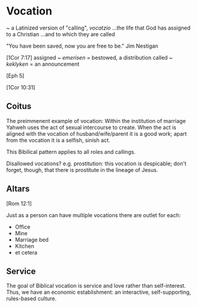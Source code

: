# Vocation
~ a Latinized version of "calling", _vocatzio_
...the life that God has assigned to a Christian
...and to which they are called

"You have been saved, now you are free to be."  Jim Nestigan

[1Cor 7:17]
assigned ~ _emerisen_ = bestowed, a distribution
called ~ _keklyken_ = an announcement

[Eph 5]

[1Cor 10:31]


## Coitus

The preimmenent example of vocation:
	Within the institution of marriage Yahweh uses the act of sexual intercourse to create.
	When the act is aligned with the vocation of husband/wife/parent it is a good work; apart from the vocation it is a selfish, sinish act.

This Bibilical pattern applies to all roles and callings.

Disallowed vocations?  e.g. prostitution: this vocation is despicable; don't forget, though, that there is prostitute in the lineage of Jesus.


## Altars

[Rom 12:1]

Just as a person can have multiple vocations there are outlet for each:
- Office
- Mine
- Marriage bed
- Kitchen
- et cetera


## Service

The goal of Biblical vocation is service and love rather than self-interest.
Thus, we have an economic establishment: an interactive, self-supporting, rules-based culture.
